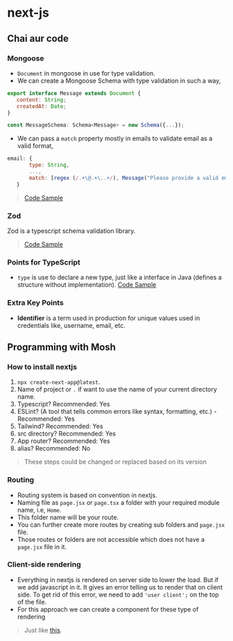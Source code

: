 # next-js

## Chai aur code

### Mongoose

- `Document` in mongoose in use for type validation.
- We can create a Mongoose Schema with type validation in such a way,

 ```javascript
 export interface Message extends Document {
    content: String;
    createdAt: Date;
}
 
 const MessageSchema: Schema<Message> = new Schema({...});
 ```

- We can pass a `match` property mostly in emails to validate email as a valid format,

 ``` javascript
 email: {
        type: String,
        ...,
        match: [regex (/.+\@.+\..+/), Message("Please provide a valid email address")]
    }
 ```

>[Code Sample](./src/model/User.ts)

### Zod

Zod is a typescript schema validation library.
>[Code Sample](./src/schema/signupSchema.ts)

### Points for TypeScript

- `type` is use to declare a new type, just like a interface in Java (defines a structure without implementation). [Code Sample](./src/lib/dbConnect.ts)

### Extra Key Points

- **Identifier** is a term used in production for unique values used in credentials like, username, email, etc.

## Programming with Mosh

### How to install nextjs

1. `npx create-next-app@latest`.
2. Name of project or `.` if want to use the name of your current directory name.
3. Typescript? Recommended: Yes
4. ESLint? (A tool that tells common errors like syntax, formatting, etc.) - Recommended: Yes
5. Tailwind? Recommended: Yes
6. src directory? Recommended: Yes
7. App router? Recommended: Yes
8. alias? Recommended: No

> These steps could be changed or replaced based on its version

### Routing

- Routing system is based on convention in nextjs.
- Naming file as `page.jsx` or `page.tsx` a folder with your required module name, i.e, `Home`.
- This folder name will be your route.
- You can further create more routes by creating sub folders and `page.jsx` file.
- Those routes or folders are not accessible which does not have a `page.jsx` file in it.

### Client-side rendering

- Everything in nextjs is rendered on server side to lower the load. But if we add javascript in it. It gives an error telling us to render that on client side. To get rid of this error, we need to add `'user client';` on the top of the file.
- For this approach we can create a component for these type of rendering

> Just like [this](./programming-with-mosh/my-first-app/src/app/components/ProductCard.jsx).
